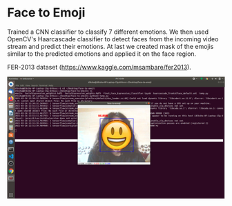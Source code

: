 # Face to Emoji
Trained a CNN classifier to classify 7 different emotions. We then used OpenCV's Haarcascade classifier to detect faces from the incoming video stream and predict their emotions. At last we created mask of the emojis similar to the predicted emotions and applied it on the face region. 

FER-2013 dataset (https://www.kaggle.com/msambare/fer2013).

![alt text](https://github.com/DikshaNegi13/face-to-emoji/blob/main/Screenshot%20from%202021-03-26%2012-56-30.png)
